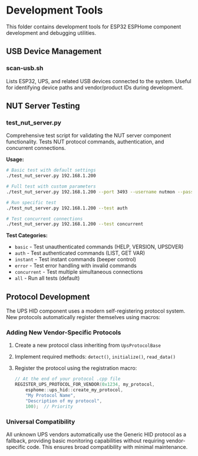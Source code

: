 # Development Tools

This folder contains development tools for ESP32 ESPHome component development and debugging utilities.

## USB Device Management

### scan-usb.sh

Lists ESP32, UPS, and related USB devices connected to the system. Useful for identifying device paths and vendor/product IDs during development.

## NUT Server Testing

### test_nut_server.py

Comprehensive test script for validating the NUT server component functionality. Tests NUT protocol commands, authentication, and concurrent connections.

**Usage:**
```bash
# Basic test with default settings
./test_nut_server.py 192.168.1.200

# Full test with custom parameters
./test_nut_server.py 192.168.1.200 --port 3493 --username nutmon --password nutsecret --ups test_ups

# Run specific test
./test_nut_server.py 192.168.1.200 --test auth

# Test concurrent connections
./test_nut_server.py 192.168.1.200 --test concurrent
```

**Test Categories:**
- `basic` - Test unauthenticated commands (HELP, VERSION, UPSDVER)
- `auth` - Test authenticated commands (LIST, GET VAR)
- `instant` - Test instant commands (beeper control)
- `error` - Test error handling with invalid commands
- `concurrent` - Test multiple simultaneous connections
- `all` - Run all tests (default)

## Protocol Development

The UPS HID component uses a modern self-registering protocol system. New protocols automatically register themselves using macros:

### Adding New Vendor-Specific Protocols

1. Create a new protocol class inheriting from `UpsProtocolBase`
2. Implement required methods: `detect()`, `initialize()`, `read_data()`
3. Register the protocol using the registration macro:

   ```cpp
   // At the end of your protocol .cpp file
   REGISTER_UPS_PROTOCOL_FOR_VENDOR(0x1234, my_protocol, 
       esphome::ups_hid::create_my_protocol, 
       "My Protocol Name", 
       "Description of my protocol", 
       100);  // Priority
   ```

### Universal Compatibility

All unknown UPS vendors automatically use the Generic HID protocol as a fallback, providing basic monitoring capabilities without requiring vendor-specific code. This ensures broad compatibility with minimal maintenance.
